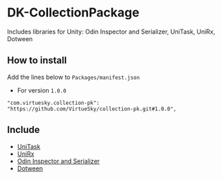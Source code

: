 # DK-CollectionPackage
Includes libraries for Unity: Odin Inspector and Serializer, UniTask, UniRx, Dotween
## How to install
Add the lines below to ``Packages/manifest.json``
-   For version ``1.0.0``
```
"com.virtuesky.collection-pk": "https://github.com/VirtueSky/collection-pk.git#1.0.0",
```
## Include
- [UniTask](https://github.com/GrayWolves/DK-CollectionPackage/tree/main/Plugins/UniTask)
- [UniRx](https://github.com/GrayWolves/DK-CollectionPackage/tree/main/Plugins/UniRx)
- [Odin Inspector and Serializer](https://github.com/GrayWolves/DK-CollectionPackage/tree/main/Plugins/Sirenix)
- [Dotween](https://github.com/GrayWolves/DK-CollectionPackage/tree/main/Plugins/Demigiant)
